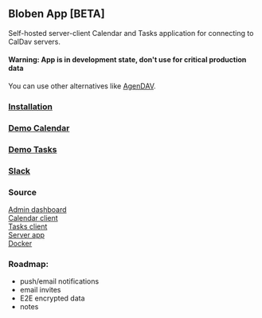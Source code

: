 ## Bloben App [BETA]

Self-hosted server-client Calendar and Tasks application for connecting to CalDav servers.

#### Warning: App is in development state, don't use for critical production data
You can use other alternatives like <a href=https://github.com/agendav/agendav>AgenDAV</a>.

###
### <a href =https://docs.bloben.com/docs/intro>Installation</a><br>
### <a href ='https://demo.bloben.com/api/v1/users/login-demo?username=demo&password=Bg8v16a4q7gvC&redirect=https://demo.bloben.com/calendar?demo=true'>Demo Calendar</a><br>
### <a href ='https://demo.bloben.com/api/v1/users/login-demo?username=demo&password=Bg8v16a4q7gvC&redirect=https://demo.bloben.com/tasks?demo=true'>Demo Tasks</a><br>

### <a href ='https://join.slack.com/t/bloben-app/shared_invite/zt-14jiw74ua-LgQfkMwqf7NY64xGtTB3fg'>Slack</a><br>

###
### Source
<a href =https://github.com/nibdo/bloben-admin>Admin dashboard</a><br>
<a href =https://github.com/nibdo/bloben-calendar>Calendar client</a><br>
<a href =https://github.com/nibdo/bloben-tasks>Tasks client</a><br>
<a href =https://github.com/nibdo/bloben-api>Server app</a><br>
<a href =https://hub.docker.com/u/bloben>Docker</a><br>

###
### Roadmap:
- push/email notifications
- email invites
- E2E encrypted data
- notes
